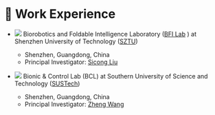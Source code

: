 # 💼 Work Experience

* <img src="https://img.shields.io/badge/Research Assistant-2025/03--Now-blue?style=flat-square"> Biorobotics and Foldable Intelligence Laboratory ([BFI Lab](https://bfilab.com/) ) at Shenzhen University of Technology ([SZTU](https://english.sztu.edu.cn/))
    * Shenzhen, Guangdong, China
    * Principal Investigator: [Sicong Liu](https://sgim.sztu.edu.cn/info/1161/3862.htm)

* <img src="https://img.shields.io/badge/Visiting Student-2022/07--2022/09-blue?style=flat-square"> Bionic & Control Lab (BCL) at Southern University of Science and Technology ([SUSTech](https://www.sustech.edu.cn/en/))
    * Shenzhen, Guangdong, China
    * Principal Investigator: [Zheng Wang](https://sgim.sztu.edu.cn/info/1161/3862.htm)





<!-- * <img src="https://img.shields.io/badge/B.Eng-2018/09--2022/06-blue?style=flat-square"> Mechanical Design, Manufacturing and Automation, [Southwest Jiaotong University](https://en.swjtu.edu.cn/)
    * Chengdu, Guangdong, China -->